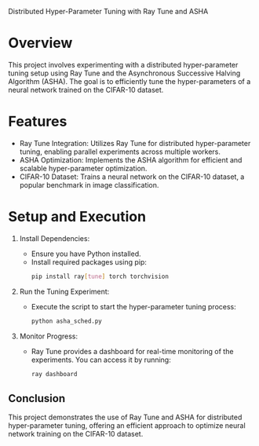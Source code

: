 Distributed Hyper-Parameter Tuning with Ray Tune and ASHA

# Overview

This project involves experimenting with a distributed hyper-parameter tuning setup using Ray Tune and the Asynchronous Successive Halving Algorithm (ASHA). The goal is to efficiently tune the hyper-parameters of a neural network trained on the CIFAR-10 dataset.

# Features

- Ray Tune Integration: Utilizes Ray Tune for distributed hyper-parameter tuning, enabling parallel experiments across multiple workers.
- ASHA Optimization: Implements the ASHA algorithm for efficient and scalable hyper-parameter optimization.
- CIFAR-10 Dataset: Trains a neural network on the CIFAR-10 dataset, a popular benchmark in image classification.

# Setup and Execution

1. Install Dependencies:
   - Ensure you have Python installed.
   - Install required packages using pip:
     ```sh
     pip install ray[tune] torch torchvision
     ```

2. Run the Tuning Experiment:
   - Execute the script to start the hyper-parameter tuning process:
     ```sh
     python asha_sched.py
     ```

3. Monitor Progress:
   - Ray Tune provides a dashboard for real-time monitoring of the experiments. You can access it by running:
     ```sh
     ray dashboard
     ```

## Conclusion

This project demonstrates the use of Ray Tune and ASHA for distributed hyper-parameter tuning, offering an efficient approach to optimize neural network training on the CIFAR-10 dataset.
